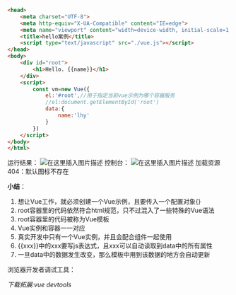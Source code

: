﻿```html
<head>
    <meta charset="UTF-8">
    <meta http-equiv="X-UA-Compatible" content="IE=edge">
    <meta name="viewport" content="width=device-width, initial-scale=1.0">
    <title>hello案例</title>
    <script type="text/javascript" src="./vue.js"></script>
</head>
<body>
    <div id="root">
        <h1>Hello. {{name}}</h1>
    </div>
    <script>
        const vm=new Vue({
            el:'#root',//用于指定当前vue示例为哪个容器服务
            //el:document.getElementById('root')
            data:{
                name:'lhy'
            }
        })
    </script>
</body>
</html>
```
运行结果：
![在这里插入图片描述](https://img-blog.csdnimg.cn/41e24e7cdc3d4f69913b54a7e3351b4c.png)
控制台：
![在这里插入图片描述](https://img-blog.csdnimg.cn/40dea194e78c492a8a5447d371ad1bcb.png)
加载资源404：默认图标不存在

**小结**：

 1. 想让Vue工作，就必须创建一个Vue示例，且要传入一个配置对象{}
 2. root容器里的代码依然符合html规范，只不过混入了一些特殊的Vue语法
 3. root容器里的代码被称为Vue模板
 4. Vue实例和容器一一对应
 5. 真实开发中只有一个Vue实例，并且会配合组件一起使用
 6. {{xxx}}中的xxx要写js表达式，且xxx可以自动读取到data中的所有属性
 7. 一旦data中的数据发生改变，那么模板中用到该数据的地方会自动更新

浏览器开发者调试工具：

*下载拓展:vue devtools*
